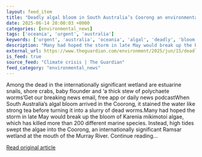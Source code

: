 ```yaml
---
layout: feed_item
title: "Deadly algal bloom in South Australia’s Coorong an environmental ‘eye opener’, ecologist says"
date: 2025-06-14 20:00:03 +0000
categories: [environmental_news]
tags: ['oceania', 'urgent', 'australia']
keywords: ['urgent', 'australia', 'oceania', 'algal', 'deadly', 'bloom']
description: "Many had hoped the storm in late May would break up the bloom of Karenia mikimotoi algae, which has killed more than 200 different marine species"
external_url: https://www.theguardian.com/environment/2025/jun/15/deadly-algal-bloom-in-south-australias-coorong-an-environmental-eye-opener-ecologist-says
is_feed: true
source_feed: "Climate crisis | The Guardian"
feed_category: "environmental_news"
---
```


Among the dead in the internationally significant wetland are estuarine snails, shore crabs, baby flounder and ‘a thick stew of polychaete worms’Get our breaking news email, free app or daily news podcastWhen South Australia’s algal bloom arrived in the Coorong, it stained the water like strong tea before turning it into a slurry of dead worms.Many had hoped the storm in late May would break up the bloom of Karenia mikimotoi algae, which has killed more than 200 different marine species. Instead, high tides swept the algae into the Coorong, an internationally significant Ramsar wetland at the mouth of the Murray River. Continue reading...

[Read original article](https://www.theguardian.com/environment/2025/jun/15/deadly-algal-bloom-in-south-australias-coorong-an-environmental-eye-opener-ecologist-says)
